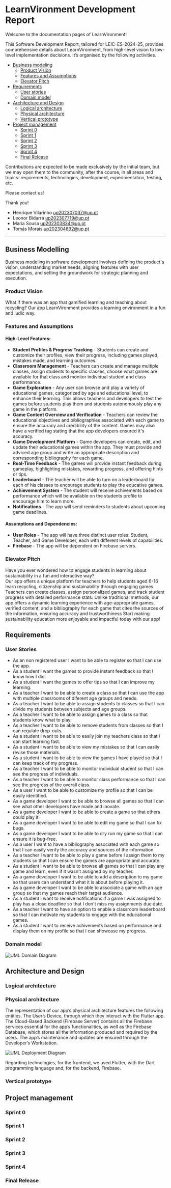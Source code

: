 # LearnVironment Development Report

Welcome to the documentation pages of LearnVironment!

This Software Development Report, tailored for LEIC-ES-2024-25, provides comprehensive details about LearnVironment, from high-level vision to low-level implementation decisions. It’s organised by the following activities. 

* [Business modeling](#Business-Modelling) 
  * [Product Vision](#Product-Vision)
  * [Features and Assumptions](#Features-and-Assumptions)
  * [Elevator Pitch](#Elevator-pitch)
* [Requirements](#Requirements)
  * [User stories](#User-stories)
  * [Domain model](#Domain-model)
* [Architecture and Design](#Architecture-And-Design)
  * [Logical architecture](#Logical-Architecture)
  * [Physical architecture](#Physical-Architecture)
  * [Vertical prototype](#Vertical-Prototype)
* [Project management](#Project-Management)
  * [Sprint 0](#Sprint-0)
  * [Sprint 1](#Sprint-1)
  * [Sprint 2](#Sprint-2)
  * [Sprint 3](#Sprint-3)
  * [Sprint 4](#Sprint-4)
  * [Final Release](#Final-Release)

Contributions are expected to be made exclusively by the initial team, but we may open them to the community, after the course, in all areas and topics: requirements, technologies, development, experimentation, testing, etc.

Please contact us!

Thank you!

* Henrique Vilarinho [up202307037@up.pt](mailto:up202307037@up.pt)
* Leonor Bidarra [up202307719@up.pt](mailto:up202307719@up.pt)
* Maria Sousa [up202303834@up.pt](mailto:up202303834@up.pt)
* Tomás Morais [up202304692@up.pt](mailto:up202304692@up.pt)

---
## Business Modelling

Business modeling in software development involves defining the product's vision, understanding market needs, aligning features with user expectations, and setting the groundwork for strategic planning and execution.

### Product Vision

What if there was an app that gamified learning and teaching about recycling?
Our app LearnVironment provides a learning environment in a fun and ludic way.

<!-- 
Start by defining a clear and concise vision for your app, to help members of the team, contributors, and users into focusing their often disparate views into a concise, visual, and short textual form. 

The vision should provide a "high concept" of the product for marketers, developers, and managers.

A product vision describes the essential of the product and sets the direction to where a product is headed, and what the product will deliver in the future. 

**We favor a catchy and concise statement, ideally one sentence.**

We suggest you use the product vision template described in the following link:
* [How To Create A Convincing Product Vision To Guide Your Team, by uxstudioteam.com](https://uxstudioteam.com/ux-blog/product-vision/)

To learn more about how to write a good product vision, please see:
* [Vision, by scrumbook.org](http://scrumbook.org/value-stream/vision.html)
* [Product Management: Product Vision, by ProductPlan](https://www.productplan.com/glossary/product-vision/)
* [How to write a vision, by dummies.com](https://www.dummies.com/business/marketing/branding/how-to-write-vision-and-mission-statements-for-your-brand/)
* [20 Inspiring Vision Statement Examples (2019 Updated), by lifehack.org](https://www.lifehack.org/articles/work/20-sample-vision-statement-for-the-new-startup.html)
-->

### Features and Assumptions
#### High-Level Features:
- **Student Profiles & Progress Tracking** - Students can create and customize their profiles, view their progress, including games played, mistakes made, and learning outcomes.  
- **Classroom Management** - Teachers can create and manage multiple classes, assign students to specific classes, choose what games are available for that class and monitor individual student and class performance.
- **Game Exploration** - Any user can browse and play a variety of educational games, categorized by age and educational level, to enhance their learning. This allows teachers and developers to test the games before students play them and students autonomously play any game in the platform.
- **Game Content Overview and Verification** - Teachers can review the educational objectives and bibliographies associated with each game to ensure the accuracy and credibility of the content. Games may also have a verified tag stating that the app developers ensured it's accuracy.
- **Game Development Platform** - Game developers can create, edit, and update their educational games within the app. They must provide and adviced age group and write an appropriate description and corresponding bibliography for each game.
- **Real-Time Feedback** - The games will provide instant feedback during gameplay, highlighting mistakes, rewarding progress, and offering hints or tips.
- **Leaderboard** - The teacher will be able to turn on a leaderboard for each of his classes to encourage students to play the educative games.
- **Achievement System** - The student will receive achivements based on performance which will be available on the students profile to encourage him to learn more.
- **Notifications** - The app will send reminders to students about upcoming game deadlines.

#### Assumptions and Dependencies:
- **User Roles** - The app will have three distinct user roles: Student, Teacher, and Game Developer, each with different levels of capabilities.
- **Firebase** - The app will be dependent on Firebase servers.
<!-- 
Indicate an  initial/tentative list of high-level features - high-level capabilities or desired services of the system that are necessary to deliver benefits to the users.
 - Feature XPTO - a few words to briefly describe the feature
 - Feature ABCD - ...
...

Optionally, indicate an initial/tentative list of assumptions that you are doing about the app and dependencies of the app to other systems.
-->

### Elevator Pitch
Have you ever wondered how to engage students in learning about sustainability in a fun and interactive way?  
Our app offers a unique platform for teachers to help students aged 6-16 learn recycling, citizenship and sustainability through engaging games. Teachers can create classes, assign personalized games, and track student progress with detailed performance stats. Unlike traditional methods, our app offers a dynamic learning experience with age-appropriate games, verified content, and a bibliography for each game that cites the sources of the information, ensuring accuracy and trustworthiness Start making sustainability education more enjoyable and impactful today with our app!

<!-- 
Draft a small text to help you quickly introduce and describe your product in a short time (lift travel time ~90 seconds) and a few words (~800 characters), a technique usually known as elevator pitch.

Take a look at the following links to learn some techniques:
* [Crafting an Elevator Pitch](https://www.mindtools.com/pages/article/elevator-pitch.htm)
* [The Best Elevator Pitch Examples, Templates, and Tactics - A Guide to Writing an Unforgettable Elevator Speech, by strategypeak.com](https://strategypeak.com/elevator-pitch-examples/)
* [Top 7 Killer Elevator Pitch Examples, by toggl.com](https://blog.toggl.com/elevator-pitch-examples/)
-->

## Requirements

### User Stories
- As an non registered user I want to be able to register so that I can use the app.
- As a student I want the games to provide instant feedback so that I know how I did.
- As a student I want the games to offer tips so that I can improve my learning.
- As a teacher I want to be able to create a class so that I can use the app with multiple classrooms of diferent age groups and needs.
- As a teacher I want to be able to assign students to classes so that I can divide my students between subjects and age groups.
- As a teacher I want to be able to assign games to a class so that students know what to play.
- As a teacher I want to be able to remove students from classes so that I can regulate drop-outs.
- As a student I want to be able to easily join my teachers class so that I can start learning fast.
- As a student I want to be able to view my mistakes so that I can easily revise those materials.  
- As a student I want to be able to view the games I have played so that I can keep track of my progress.  
- As a teacher I want to be able to monitor individual student so that I can see the progress of individuals.
- As a teacher I want to be able to monitor class performance so that I can see the progress of the overall class.
- As a user I want to be able to customize my profile so that I can be easily identified.
- As a game developer I want to be able to browse all games so that I can see what other developers have made and inovate.
- As a game developer I want to be able to create a game so that others could play it.
- As a game developer I want to be able to edit my game so that I can fix bugs.
- As a game developer I want to be able to dry run my game so that I can ensure it is bug-free.
- As a user I want to have a bibliography associated with each game so that I can easily verify the accuracy and sources of the information.
- As a teacher I want to be able to play a game before I assign them to my students so that I can ensure the games are appropriate and accurate.
- As a student I want to be able to browse all games so that I can play any game and learn, even if it wasn’t assigned by my teacher.
- As a game developer I want to be able to add a description to my game so that users can understand what it is about before playing it.
- As a game developer I want to be able to associate a game with an age group so that my games reach their target audience.
- As a student I want to receive notifications if a game I was assigned to play has a close deadline so that I don't miss my assignments due date.
- As a teacher I want to have an option to enable a classroom leaderboard so that I can motivate my students to engage with the educational games.
- As a student I want to receive achivements based on performance and display them on my profile so that I can showcase my progress.

<!-- 
In this section, you should describe all kinds of requirements for your module: functional and non-functional requirements.

For LEIC-ES-2024-25, the requirements will be gathered and documented as user stories. 

Please add in this section a concise summary of all the user stories.

**User stories as GitHub Project Items**
The user stories themselves should be created and described as items in your GitHub Project with the label "user story". 

A user story is a description of a desired functionality told from the perspective of the user or customer. A starting template for the description of a user story is *As a < user role >, I want < goal > so that < reason >.*

Name the item with either the full user story or a shorter name. In the “comments” field, add relevant notes, mockup images, and acceptance test scenarios, linking to the acceptance test in Gherkin when available, and finally estimate value and effort.

**INVEST in good user stories**. 
You may add more details after, but the shorter and complete, the better. In order to decide if the user story is good, please follow the [INVEST guidelines](https://xp123.com/articles/invest-in-good-stories-and-smart-tasks/).

**User interface mockups**.
After the user story text, you should add a draft of the corresponding user interfaces, a simple mockup or draft, if applicable.

**Acceptance tests**.
For each user story you should write also the acceptance tests (textually in [Gherkin](https://cucumber.io/docs/gherkin/reference/)), i.e., a description of scenarios (situations) that will help to confirm that the system satisfies the requirements addressed by the user story.

**Value and effort**.
At the end, it is good to add a rough indication of the value of the user story to the customers (e.g. [MoSCoW](https://en.wikipedia.org/wiki/MoSCoW_method) method) and the team should add an estimation of the effort to implement it, for example, using points in a kind-of-a Fibonnacci scale (1,2,3,5,8,13,20,40, no idea).

-->

### Domain model


![UML Domain Diagram](docs/domainDiagram.png)

<!-- 
To better understand the context of the software system, it is useful to have a simple UML class diagram with all and only the key concepts (names, attributes) and relationships involved of the problem domain addressed by your app. 
Also provide a short textual description of each concept (domain class). 

Example:
 <p align="center" justify="center">
  <img src="https://github.com/FEUP-LEIC-ES-2022-23/templates/blob/main/images/DomainModel.png"/>
</p>
-->


## Architecture and Design
<!--
The architecture of a software system encompasses the set of key decisions about its organization. 

A well written architecture document is brief and reduces the amount of time it takes new programmers to a project to understand the code to feel able to make modifications and enhancements.

To document the architecture requires describing the decomposition of the system in their parts (high-level components) and the key behaviors and collaborations between them. 

In this section you should start by briefly describing the components of the project and their interrelations. You should describe how you solved typical problems you may have encountered, pointing to well-known architectural and design patterns, if applicable.
-->


### Logical architecture
<!--
The purpose of this subsection is to document the high-level logical structure of the code (Logical View), using a UML diagram with logical packages, without the worry of allocating to components, processes or machines.

It can be beneficial to present the system in a horizontal decomposition, defining layers and implementation concepts, such as the user interface, business logic and concepts.

Example of _UML package diagram_ showing a _logical view_ of the Eletronic Ticketing System (to be accompanied by a short description of each package):

![LogicalView](https://user-images.githubusercontent.com/9655877/160585416-b1278ad7-18d7-463c-b8c6-afa4f7ac7639.png)
-->


### Physical architecture

The representation of our app’s physical architecture features the following entities. The User’s Device, through which they interact with the Flutter app. The Cloud-Based Backend (Firebase Server) contains all the Firebase services essential for the app’s functionalities, as well as the Firebase Database, which stores all the information produced and required by the users. The app’s maintenance and updates are ensured through the Developer’s Workstation.


![UML Deployment Diagram](docs/deploymentDiagram.png)

Regarding technologies, for the frontend, we used Flutter, with the Dart programming language and, for the backend, Firebase.
<!--
The goal of this subsection is to document the high-level physical structure of the software system (machines, connections, software components installed, and their dependencies) using UML deployment diagrams (Deployment View) or component diagrams (Implementation View), separate or integrated, showing the physical structure of the system.

It should describe also the technologies considered and justify the selections made. Examples of technologies relevant for ESOF are, for example, frameworks for mobile applications (such as Flutter).

Example of _UML deployment diagram_ showing a _deployment view_ of the Eletronic Ticketing System (please notice that, instead of software components, one should represent their physical/executable manifestations for deployment, called artifacts in UML; the diagram should be accompanied by a short description of each node and artifact):

![DeploymentView](https://user-images.githubusercontent.com/9655877/160592491-20e85af9-0758-4e1e-a704-0db1be3ee65d.png)
-->


### Vertical prototype
<!--
To help on validating all the architectural, design and technological decisions made, we usually implement a vertical prototype, a thin vertical slice of the system integrating as much technologies we can.

In this subsection please describe which feature, or part of it, you have implemented, and how, together with a snapshot of the user interface, if applicable.

At this phase, instead of a complete user story, you can simply implement a small part of a feature that demonstrates thay you can use the technology, for example, show a screen with the app credits (name and authors).
-->

## Project management
<!--
Software project management is the art and science of planning and leading software projects, in which software projects are planned, implemented, monitored and controlled.

In the context of ESOF, we recommend each team to adopt a set of project management practices and tools capable of registering tasks, assigning tasks to team members, adding estimations to tasks, monitor tasks progress, and therefore being able to track their projects.

Common practices of managing agile software development with Scrum are: backlog management, release management, estimation, Sprint planning, Sprint development, acceptance tests, and Sprint retrospectives.

You can find below information and references related with the project management: 

* Backlog management: Product backlog and Sprint backlog in a [Github Projects board](https://github.com/orgs/FEUP-LEIC-ES-2023-24/projects/64);
* Release management: [v0](#), v1, v2, v3, ...;
* Sprint planning and retrospectives: 
  * plans: screenshots of Github Projects board at begin and end of each Sprint;
  * retrospectives: meeting notes in a document in the repository, addressing the following questions:
    * Did well: things we did well and should continue;
    * Do differently: things we should do differently and how;
    * Puzzles: things we don’t know yet if they are right or wrong… 
    * list of a few improvements to implement next Sprint;

-->

### Sprint 0

### Sprint 1

### Sprint 2

### Sprint 3

### Sprint 4

### Final Release
